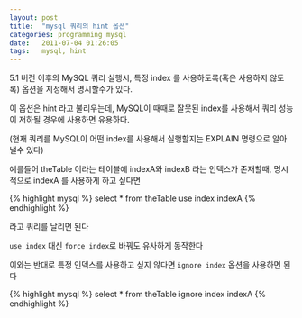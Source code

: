 ```yaml
---
layout: post
title:  "mysql 쿼리의 hint 옵션"
categories: programming mysql
date:   2011-07-04 01:26:05
tags:   mysql, hint
---
```


5.1 버전 이후의 MySQL 쿼리 실행시, 특정 index 를 사용하도록(혹은 사용하지 않도록) 옵션을 지정해서 명시할수가 있다.

이 옵션은 hint 라고 불리우는데, MySQL이 때때로 잘못된 index를 사용해서 쿼리 성능이 저하될 경우에 사용하면 유용하다.

(현재 쿼리를 MySQL이 어떤 index를 사용해서 실행할지는 EXPLAIN 명령으로 알아낼수 있다)
 
예를들어  theTable 이라는 테이블에 indexA와 indexB 라는 인덱스가 존재할때, 명시적으로 indexA 를 사용하게 하고 싶다면

{% highlight mysql %}
select * from theTable use index indexA
{% endhighlight %}
    
라고 쿼리를 날리면 된다

`use index` 대신 `force index`로 바꿔도 유사하게 동작한다

이와는 반대로 특정 인덱스를 사용하고 싶지 않다면 `ignore index` 옵션을 사용하면 된다

{% highlight mysql %}
select * from theTable ignore index indexA
{% endhighlight %}